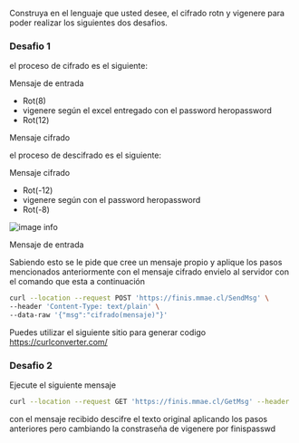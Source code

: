 Construya en el lenguaje que usted desee, el cifrado rotn y vigenere para poder realizar los siguientes dos desafios.

### Desafio 1 

el proceso de cifrado es el siguiente:

Mensaje de entrada 

- Rot(8)
- vigenere según el excel entregado con el password heropassword
- Rot(12)

Mensaje cifrado

el proceso de descifrado es el siguiente:

Mensaje  cifrado 

- Rot(-12)
- vigenere según con el password heropassword
- Rot(-8)

![image info](https://tutorialesenlinea.es/uploads/posts/2015-04/thumbs/1430403275_cuadro_vigenere.webp)



Mensaje de entrada

Sabiendo esto se le pide que cree  un mensaje propio y aplique los  pasos mencionados anteriormente con el mensaje cifrado envielo al servidor con el comando que esta a continuación


```bash
curl --location --request POST 'https://finis.mmae.cl/SendMsg' \
--header 'Content-Type: text/plain' \
--data-raw '{"msg":"cifrado(mensaje)"}'
```

Puedes utilizar el siguiente sitio para generar codigo https://curlconverter.com/

### Desafio 2

Ejecute el siguiente mensaje

```bash
curl --location --request GET 'https://finis.mmae.cl/GetMsg' --header 'Content-Type: text/plain'
```

con el mensaje recibido descifre el texto original aplicando los pasos anteriores pero cambiando la constraseña de  vigenere por finispasswd


